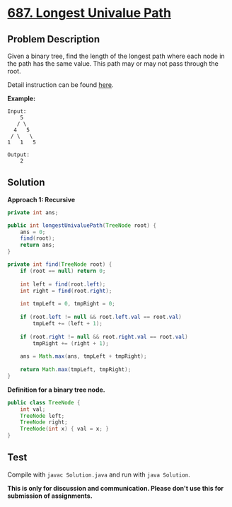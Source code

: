 # [687. Longest Univalue Path][title]

## Problem Description

Given a binary tree, find the length of the longest path where each node in the path has the same value. This path may or may not pass through the root.

Detail instruction can be found [here][title].

**Example:**

```
Input:
    5
   / \
  4   5
 / \   \
1   1   5

Output:
    2
```

## Solution

**Approach 1: Recursive**

```java
private int ans;

public int longestUnivaluePath(TreeNode root) {
    ans = 0;
    find(root);
    return ans;
}

private int find(TreeNode root) {
    if (root == null) return 0;
    
    int left = find(root.left);
    int right = find(root.right);
    
    int tmpLeft = 0, tmpRight = 0;
    
    if (root.left != null && root.left.val == root.val)
        tmpLeft += (left + 1);
    
    if (root.right != null && root.right.val == root.val)
        tmpRight += (right + 1);
    
    ans = Math.max(ans, tmpLeft + tmpRight);
    
    return Math.max(tmpLeft, tmpRight);
}
```

**Definition for a binary tree node.**

```java
public class TreeNode {
    int val;
    TreeNode left;
    TreeNode right;
    TreeNode(int x) { val = x; }
}
```

## Test

Compile with `javac Solution.java` and run with `java Solution`.


**This is only for discussion and communication. Please don't use this for submission of assignments.**

[title]: https://leetcode.com/problems/longest-univalue-path/